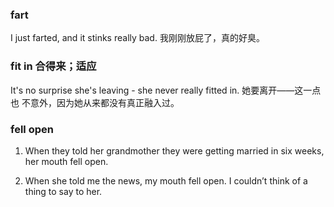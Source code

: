 ### fart

I just farted, and it stinks really bad. 我刚刚放屁了，真的好臭。

### fit in 合得来；适应

It's no surprise she's leaving - she never really fitted in. 她要离开——这一点也
不意外，因为她从来都没有真正融入过。


### fell open

1. When they told her grandmother they were getting married in six weeks, her mouth fell open.

2. When she told me the news, my mouth fell open. I couldn’t think of a thing to say to her.
